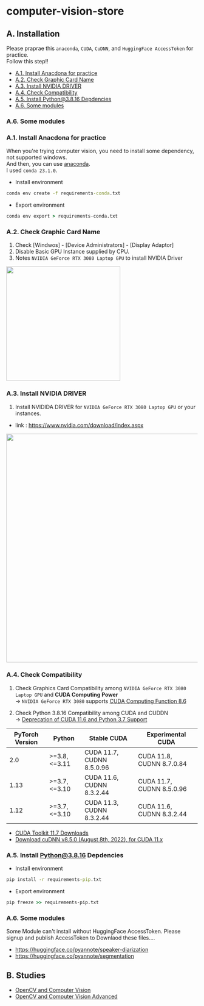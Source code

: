 # computer-vision-store

## A. Installation

Please praprae this `anaconda`, `CUDA`, `CuDNN`, and `HuggingFace AccessToken` for practice.<br>
Follow this step!!

- [A.1. Install Anacdona for practice](./README.md#a1-install-anacdona-for-practice)
- [A.2. Check Graphic Card Name](./README.md#a2-check-graphic-card-name)
- [A.3. Install NVIDIA DRIVER](./README.md#a3-install-nvidia-driver)
- [A.4. Check Compatibility](./README.md#a4-check-compatibility)
- [A.5. Install Python@3.8.16 Depdencies](./README.md#a5-install-python3816-depdencies)
- [A.6. Some modules](./README.md#a6-some-modules)

### A.6. Some modules

### A.1. Install Anacdona for practice

When you're trying computer vision, you need to install some dependency, not supported windows.<br>
And then, you can use [anaconda](https://www.anaconda.com/).<br>
I used `conda 23.1.0`.

- Install environment

```cmd
conda env create -f requirements-conda.txt
```

- Export environment

```cmd
conda env export > requirements-conda.txt
```

### A.2. Check Graphic Card Name

1. Check [Windwos] - [Device Administrators] - [Display Adaptor]
2. Disable Basic GPU Instance supplied by CPU.
3. Notes `NVIDIA GeForce RTX 3080 Laptop GPU` to install NVIDIA Driver

<image style="width: 300px;" src="./images/docs/01_check-graphics-card-name.png"/>

### A.3. Install NVIDIA DRIVER

1. Install NVIDIDA DRIVER for `NVIDIA GeForce RTX 3080 Laptop GPU` or your instances.

- link :  https://www.nvidia.com/download/index.aspx

<image style="width: 600px;" src="./images/docs/02_install-nvidia-drvier.png"/>

### A.4. Check Compatibility

1. Check Graphics Card Compatibility among `NVIDIA GeForce RTX 3080 Laptop GPU` and **CUDA Computing Power** <br>
    -> `NVIDIA GeForce RTX 3080` supports [CUDA Computing Function 8.6](https://en.wikipedia.org/wiki/GeForce_30_series#cite_note-34)

2. Check Python 3.8.16 Compatibility among CUDA and CUDDN <br>
    -> [Deprecation of CUDA 11.6 and Python 3.7 Support](https://pytorch.org/blog/deprecation-cuda-python-support/)

| PyTorch Version   |	Python	|   Stable CUDA     |   Experimental CUDA |
| ----------------- | -------- | ------------ | ---------------------------- |
| 2.0	|   >=3.8, <=3.11	|   CUDA 11.7, CUDNN 8.5.0.96	|   CUDA 11.8, CUDNN 8.7.0.84 |
| 1.13	|   >=3.7, <=3.10	|   CUDA 11.6, CUDNN 8.3.2.44	|   CUDA 11.7, CUDNN 8.5.0.96 |
| 1.12	|   >=3.7, <=3.10	|   CUDA 11.3, CUDNN 8.3.2.44	|   CUDA 11.6, CUDNN 8.3.2.44 |

- [CUDA Toolkit 11.7 Downloads](https://developer.nvidia.com/cuda-11-7-0-download-archive?target_os=Windows&target_arch=x86_64&target_version=11&target_type=exe_network)
- [Download cuDNN v8.5.0 (August 8th, 2022), for CUDA 11.x](https://developer.nvidia.com/rdp/cudnn-archive)

### A.5. Install Python@3.8.16 Depdencies

- Install environment

```cmd
pip install -r requirements-pip.txt
```

- Export environment

```cmd
pip freeze >> requirements-pip.txt
```

### A.6. Some modules

Some Module can't install without HuggingFace AccessToken.
Please signup and publish AccessToken to Downlaod these files....

- https://huggingface.co/pyannote/speaker-diarization
- https://huggingface.co/pyannote/segmentation

## B. Studies

- [OpenCV and Computer Vision](https://github.com/unchaptered/opencv-and-computer-vison)
- [OpenCV and Computer Vision Advanced](https://github.com/unchaptered/opencv-and-computer-vison-advanced)